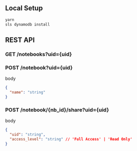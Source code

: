 ## Local Setup

```bash
yarn
sls dynamodb install
```

## REST API

### GET /notebooks?uid={uid}

### POST /notebook?uid={uid}

body

```json
{
  "name": "string"
}
```

### POST /notebook/{nb_id}/share?uid={uid}

body

```json
{
  "uid": "string",
  "access_level": "string" // 'Full Access' | 'Read Only'
}
```
